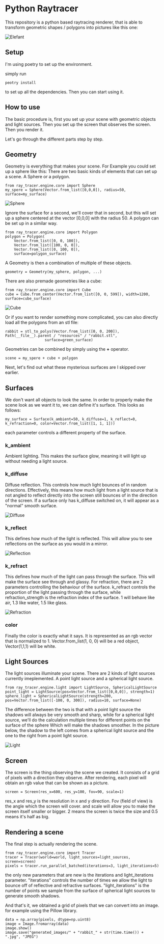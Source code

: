 Python Raytracer
================

This repository is a python based raytracing renderer, that is able to transform 
geometric shapes / polygons into pictures like this one:

![Elefant](ray_tracer/resources/readme_images/elefant.jpg)

Setup
-----
I'm using poetry to set up the environment.

simply run 

    peotry install 

to set up all the dependencies.
Then you can start using it. 

How to use
----------

The basic procedure is, first you set up your scene with geometric objects and light sources. 
Then you set up the screen that observes the screen. Then you render it.

Let's go through the different parts step by step.

Geometry
--------

Geometry is everything that makes your scene. For Example you could set up a sphere like this:
There are two basic kinds of elements that can set up a scene. A Sphere or a polygon. 

    from ray_tracer.engine.core import Sphere
    my_spere = Sphere(Vector.from_list([0,0,0]), radius=50, surface=my_surface)

![Sphere](ray_tracer/resources/readme_images/sphere.jpg)

Ignore the surface for a second, we'll cover that in second, but this will set up a sphere centered at the vector 
[0,0,0] with the radius 50. A polygon can be set up in a similar way. 
    
    from ray_tracer.engine.core import Polygon
    polygon = Polygon(
        Vector.from_list([0, 0, 100]), 
        Vector.from_list([100, 0, 0]), 
        Vector.from_list([0, 100, 0]), 
        surface=polygon_surface)
    
A Geometry is then a combination of multiple of these objects.

    geometry = Geometry(my_sphere, polygon, ...)

There are also premade geometries like a cube:

    from ray_tracer.engine.core import Cube
    cube = Cube.from_center(Vector.from_list([0, 0, 599]), width=1200, surface=cube_surface)

![Cube](ray_tracer/resources/readme_images/cube.jpg)

Or if you want to render something more complicated, you can also directly load all the polygons from an stl file:

    rabbit = stl_to_polys(Vector.from_list([0, 0, 200]), Path(__file__).parent / "resources" / "rabbit.stl",
                      surface=green_surface)

Geometries can be combined by simply using the **+** operator.

    scene = my_spere + cube + polygon

Next, let's find out what these mysterious surfaces are I skipped over earlier. 

Surfaces
--------

We don't want all objects to look the same. In order to properly make the scene look as we want it to, 
we can define it's surface. This looks as follows:

    my_surface = Surface(k_ambient=50, k_diffuse=1, k_reflect=0, k_refraction=0, color=Vector.from_list([1, 1, 1]))

each parameter controls a different property of the surface. 

### k_ambient
Ambient lighting. This makes the surface glow, meaning it will light up without needing a light source. 

### k_diffuse
Diffuse reflection. This controls how much light bounces of in random directions. Effectively, 
this means how much light from a light source that is not angled to reflect directly into the screen still bounces of in
the direction of the screen. If a surface only has k_diffuse switched on, it will appear as a "normal" smooth surface.

![Diffuse](ray_tracer/resources/readme_images/diffuse.jpg)

### k_reflect
This defines how much of the light is reflected. This will allow you to see reflections on the surface as you would 
in a mirror. 

![Reflection](ray_tracer/resources/readme_images/reflection.jpg)

### k_refract
This defines how much of the light can pass through the surface. This will make the surface see through and glassy. 
For refraction, there are 2 parameters controlling the behaviour of the surface. k_refract controls the proportion of
the light passing through the surface, while refraction_strength is the refraction index of the surface. 1 will behave like air,
1.3 like water, 1.5 like glass. 

![Refraction](ray_tracer/resources/readme_images/refraction.jpg)

### color
Finally the color is exactly what it says. It is represented as an rgb vector that is normalized to 1. 
Vector.from_list(1, 0, 0) will be a red object, Vector(1,1,1) will be white. 

Light Sources
-------------

The light sources illuminate your scene. There are 2 kinds of light sources currently imeplemented. 
A point light source and a spherical light source. 

    from ray_tracer.engine.light import LightSource, SphericalLightSource
    point_light = LightSource(pos=Vector.from_list([0,0,0]), strength=1)
    sphere_light = SphericalLightSource(strength=200, pos=Vector.from_list([-100, 0, 300]), radius=10, surface=None)

The difference between the two is that with a point light source the shadows will always be very smooth and sharp, while 
for a spherical light source, we'll do the calculation multiple times for different points on the surface of the sphere
Which will make the shadows smoother. In the picture below, the shadow to the left comes from a spherical light source and the one
to the right from a point light source.

![Light](ray_tracer/resources/readme_images/light_sources.jpg)

Screen
------

The screen is the thing observing the scene we created. It consists of a grid of pixels with a direction they observe. 
After rendering, each pixel will obtain an rgb value that can be shown as a picture. 

    screen = Screen(res_x=600, res_y=100, fov=90, scale=1)

res_x and res_y is the resolution in x and y direction. Fov (field of view) is the angle which the screen will cover.
and scale will allow you to make the screen itself smaller or bigger. 2 means the screen is twice the size and 0.5 means 
it's half as big. 

Rendering a scene 
-----------------

The final step is actually rendering the scene. 
    
    from ray_tracer.engine.core import Tracer
    tracer = Tracer(world=world, light_sources=light_sources, screen=screen)
    pixels = tracer.run_parallel_batched(iterations=3, light_iterations=5)

the only new parameters that are new is the iterations and light_iterations parameter.
"iterations" controls the number of times we allow the light to bounce off of reflective and refractive surfaces. 
"light_iterations" is the number of points we sample from the surface of spherical light sources to generate smooth 
shadows. 

And that's it, we obtained a grid of pixels that we can convert into an image. for example using the Pillow library.

    data = np.array(pixels, dtype=np.uint8)
    image = Image.fromarray(data)
    image.show()
    image.save("generated_images/" + "rabbit_" + str(time.time()) + ".jpg", "JPEG")

